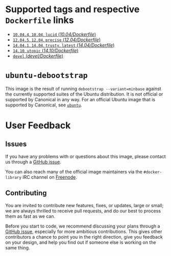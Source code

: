 # Supported tags and respective `Dockerfile` links

- [`10.04.4`, `10.04`, `lucid` (*10.04/Dockerfile*)](https://github.com/tianon/docker-brew-ubuntu-debootstrap/blob/b8758eac0f9c23c3b81e475c8b79ce8b469429df/10.04/Dockerfile)
- [`12.04.5`, `12.04`, `precise` (*12.04/Dockerfile*)](https://github.com/tianon/docker-brew-ubuntu-debootstrap/blob/b8758eac0f9c23c3b81e475c8b79ce8b469429df/12.04/Dockerfile)
- [`14.04.1`, `14.04`, `trusty`, `latest` (*14.04/Dockerfile*)](https://github.com/tianon/docker-brew-ubuntu-debootstrap/blob/b8758eac0f9c23c3b81e475c8b79ce8b469429df/14.04/Dockerfile)
- [`14.10`, `utopic` (*14.10/Dockerfile*)](https://github.com/tianon/docker-brew-ubuntu-debootstrap/blob/b8758eac0f9c23c3b81e475c8b79ce8b469429df/14.10/Dockerfile)
- [`devel` (*devel/Dockerfile*)](https://github.com/tianon/docker-brew-ubuntu-debootstrap/blob/b8758eac0f9c23c3b81e475c8b79ce8b469429df/devel/Dockerfile)

# `ubuntu-debootstrap`

This image is the result of running `debootstrap --variant=minbase` against the
currently supported suites of the Ubuntu distribution.  It is not official or
supported by Canonical in any way.  For an official Ubuntu image that is
supported by Canonical, see
[`ubuntu`](https://registry.hub.docker.com/_/ubuntu/).

# User Feedback

## Issues

If you have any problems with or questions about this image, please contact us
 through a [GitHub issue](https://github.com/tianon/docker-brew-ubuntu-debootstrap/issues).

You can also reach many of the official image maintainers via the
`#docker-library` IRC channel on [Freenode](https://freenode.net).

## Contributing

You are invited to contribute new features, fixes, or updates, large or small;
we are always thrilled to receive pull requests, and do our best to process them
as fast as we can.

Before you start to code, we recommend discussing your plans 
through a [GitHub issue](https://github.com/tianon/docker-brew-ubuntu-debootstrap/issues), especially for more ambitious
contributions. This gives other contributors a chance to point you in the right
direction, give you feedback on your design, and help you find out if someone
else is working on the same thing.
